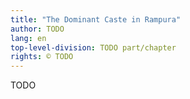```yaml
---
title: "The Dominant Caste in Rampura"
author: TODO
lang: en
top-level-division: TODO part/chapter
rights: © TODO
---
```


TODO

